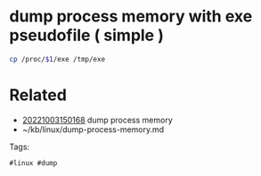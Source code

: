 # dump process memory with exe pseudofile ( simple )
```bash
cp /proc/$1/exe /tmp/exe
```

# Related

- [20221003150168](/zet/20221003150168/README.md) dump process memory
- ~/kb/linux/dump-process-memory.md

Tags:

    #linux #dump 
